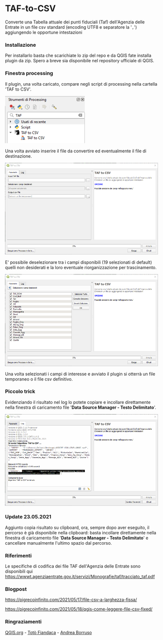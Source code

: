 # TAF-to-CSV
Converte una Tabella attuale dei punti fiduciali (Taf) dell'Agenzia delle Entrate in un file csv standard (encoding UTF8 e separatore la '`,`')  aggiungendo le opportune intestazioni

### Installazione

Per installarlo basta che scarichiate lo zip del repo e da QGIS fate installa plugin da zip. Spero a breve sia disponibile nel repository ufficiale di QGIS.

### Finestra processing
Il plugin, una volta caricato, compare negli script di processing nella cartella 'TAF to CSV'.

![uno](images/processing.png)

Una volta avviato inserire il file da convertire ed eventualmente il file di destinazione.

![due](images/finestra.png)

E' possibile deselezionare tra i campi disponibili (19 selezionati di default) quelli non desiderati e la loro eventuale riorganizzazione per trascinamento.

![tre](images/selezione_campi.png)

Una volta selezionati i campi di interesse e avviato il plugin si otterrà un file temporaneo o il file csv definitivo.

### Piccolo trick
Evidenziando il risultato nel log lo potete copiare e incollare direttamente nella finestra di caricamento file '**Data Source Manager - Testo Delimitato**'.

![tre](images/log_selection.png)

### Update 23.05.2021
Aggiunto copia risultato su clipboard, ora, sempre dopo aver eseguito, il percorso è già disponibile nella clipboard: basta incollare direttamente nella finestra di caricamento file '**Data Source Manager - Testo Delimitato**' e cancellare manualmente l'ultimo spazio dal percorso.

### Riferimenti
Le specifiche di codifica dei file TAF dell'Agenzia delle Entrate sono disponibili qui
https://wwwt.agenziaentrate.gov.it/servizi/Monografie/taf/tracciato_taf.pdf

### Blogpost

https://pigrecoinfinito.com/2021/05/17/file-csv-a-larghezza-fissa/

https://pigrecoinfinito.com/2021/05/18/qgis-come-leggere-file-csv-fixed/

### Ringraziamenti
[QGIS.org](https://www.qgis.org/it/site/) - [Totò Fiandaca](https://pigrecoinfinito.com/) -  [Andrea Borruso](https://twitter.com/aborruso)